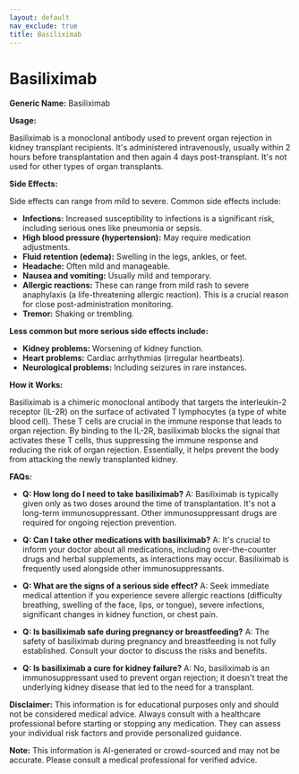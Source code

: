 ```yaml
---
layout: default
nav_exclude: true
title: Basiliximab
---
```


# Basiliximab

**Generic Name:** Basiliximab

**Usage:**

Basiliximab is a monoclonal antibody used to prevent organ rejection in kidney transplant recipients.  It's administered intravenously, usually within 2 hours before transplantation and then again 4 days post-transplant.  It's not used for other types of organ transplants.

**Side Effects:**

Side effects can range from mild to severe. Common side effects include:

* **Infections:** Increased susceptibility to infections is a significant risk, including serious ones like pneumonia or sepsis.
* **High blood pressure (hypertension):**  May require medication adjustments.
* **Fluid retention (edema):** Swelling in the legs, ankles, or feet.
* **Headache:**  Often mild and manageable.
* **Nausea and vomiting:** Usually mild and temporary.
* **Allergic reactions:** These can range from mild rash to severe anaphylaxis (a life-threatening allergic reaction).  This is a crucial reason for close post-administration monitoring.
* **Tremor:** Shaking or trembling.


**Less common but more serious side effects include:**

* **Kidney problems:** Worsening of kidney function.
* **Heart problems:**  Cardiac arrhythmias (irregular heartbeats).
* **Neurological problems:**  Including seizures in rare instances.


**How it Works:**

Basiliximab is a chimeric monoclonal antibody that targets the interleukin-2 receptor (IL-2R) on the surface of activated T lymphocytes (a type of white blood cell).  These T cells are crucial in the immune response that leads to organ rejection.  By binding to the IL-2R, basiliximab blocks the signal that activates these T cells, thus suppressing the immune response and reducing the risk of organ rejection.  Essentially, it helps prevent the body from attacking the newly transplanted kidney.


**FAQs:**

* **Q: How long do I need to take basiliximab?**  A: Basiliximab is typically given only as two doses around the time of transplantation. It's not a long-term immunosuppressant.  Other immunosuppressant drugs are required for ongoing rejection prevention.

* **Q: Can I take other medications with basiliximab?** A:  It's crucial to inform your doctor about all medications, including over-the-counter drugs and herbal supplements, as interactions may occur.  Basiliximab is frequently used alongside other immunosuppressants.

* **Q: What are the signs of a serious side effect?** A:  Seek immediate medical attention if you experience severe allergic reactions (difficulty breathing, swelling of the face, lips, or tongue), severe infections, significant changes in kidney function, or chest pain.

* **Q: Is basiliximab safe during pregnancy or breastfeeding?** A:  The safety of basiliximab during pregnancy and breastfeeding is not fully established.  Consult your doctor to discuss the risks and benefits.

* **Q:  Is basiliximab a cure for kidney failure?** A: No, basiliximab is an immunosuppressant used to prevent organ rejection; it doesn't treat the underlying kidney disease that led to the need for a transplant.


**Disclaimer:** This information is for educational purposes only and should not be considered medical advice.  Always consult with a healthcare professional before starting or stopping any medication.  They can assess your individual risk factors and provide personalized guidance.


**Note:** This information is AI-generated or crowd-sourced and may not be accurate. Please consult a medical professional for verified advice.